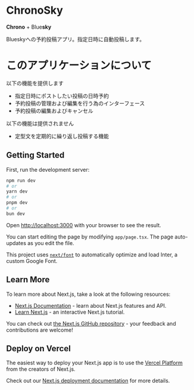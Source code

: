 ChronoSky
===

**Chrono** + Blue**sky**

Blueskyへの予約投稿アプリ。指定日時に自動投稿します。

# このアプリケーションについて

以下の機能を提供します

- 指定日時にポストしたい投稿の日時予約
- 予約投稿の管理および編集を行う為のインターフェース
- 予約投稿の編集およびキャンセル

以下の機能は提供されません

- 定型文を定期的に繰り返し投稿する機能

## Getting Started

First, run the development server:

```bash
npm run dev
# or
yarn dev
# or
pnpm dev
# or
bun dev
```

Open [http://localhost:3000](http://localhost:3000) with your browser to see the result.

You can start editing the page by modifying `app/page.tsx`. The page auto-updates as you edit the file.

This project uses [`next/font`](https://nextjs.org/docs/basic-features/font-optimization) to automatically optimize and load Inter, a custom Google Font.

## Learn More

To learn more about Next.js, take a look at the following resources:

- [Next.js Documentation](https://nextjs.org/docs) - learn about Next.js features and API.
- [Learn Next.js](https://nextjs.org/learn) - an interactive Next.js tutorial.

You can check out [the Next.js GitHub repository](https://github.com/vercel/next.js/) - your feedback and contributions are welcome!

## Deploy on Vercel

The easiest way to deploy your Next.js app is to use the [Vercel Platform](https://vercel.com/new?utm_medium=default-template&filter=next.js&utm_source=create-next-app&utm_campaign=create-next-app-readme) from the creators of Next.js.

Check out our [Next.js deployment documentation](https://nextjs.org/docs/deployment) for more details.
